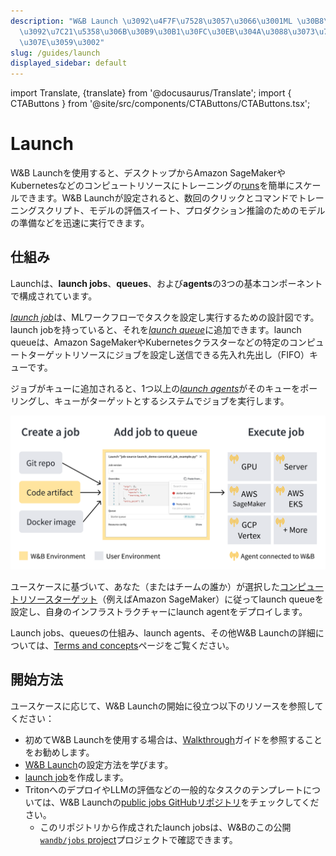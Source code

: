```yaml
---
description: "W&B Launch \u3092\u4F7F\u7528\u3057\u3066\u3001ML \u30B8\u30E7\u30D6\
  \u3092\u7C21\u5358\u306B\u30B9\u30B1\u30FC\u30EB\u304A\u3088\u3073\u7BA1\u7406\u3057\
  \u307E\u3059\u3002"
slug: /guides/launch
displayed_sidebar: default
---
```

import Translate, {translate} from '@docusaurus/Translate';
import { CTAButtons } from '@site/src/components/CTAButtons/CTAButtons.tsx';

# Launch

<CTAButtons colabLink="https://colab.research.google.com/drive/1wX0OSVxZJDHRsZaOaOEDx-lLUrO1hHgP"/>

W&B Launchを使用すると、デスクトップからAmazon SageMakerやKubernetesなどのコンピュートリソースにトレーニングの[runs](../runs/intro.md)を簡単にスケールできます。W&B Launchが設定されると、数回のクリックとコマンドでトレーニングスクリプト、モデルの評価スイート、プロダクション推論のためのモデルの準備などを迅速に実行できます。

## 仕組み

Launchは、**launch jobs**、**queues**、および**agents**の3つの基本コンポーネントで構成されています。

[*launch job*](./launch-terminology.md#launch-job)は、MLワークフローでタスクを設定し実行するための設計図です。launch jobを持っていると、それを[*launch queue*](./launch-terminology.md#launch-queue)に追加できます。launch queueは、Amazon SageMakerやKubernetesクラスターなどの特定のコンピュートターゲットリソースにジョブを設定し送信できる先入れ先出し（FIFO）キューです。

ジョブがキューに追加されると、1つ以上の[*launch agents*](./launch-terminology.md#launch-agent)がそのキューをポーリングし、キューがターゲットとするシステムでジョブを実行します。

![](/images/launch/launch_overview.png)

ユースケースに基づいて、あなた（またはチームの誰か）が選択した[コンピュートリソースターゲット](./launch-terminology.md#target-resources)（例えばAmazon SageMaker）に従ってlaunch queueを設定し、自身のインフラストラクチャーにlaunch agentをデプロイします。

Launch jobs、queuesの仕組み、launch agents、その他W&B Launchの詳細については、[Terms and concepts](./launch-terminology.md)ページをご覧ください。

## 開始方法

ユースケースに応じて、W&B Launchの開始に役立つ以下のリソースを参照してください：

* 初めてW&B Launchを使用する場合は、[Walkthrough](./walkthrough.md)ガイドを参照することをお勧めします。
* [W&B Launch](./setup-launch.md)の設定方法を学びます。
* [launch job](./create-launch-job.md)を作成します。
* TritonへのデプロイやLLMの評価などの一般的なタスクのテンプレートについては、W&B Launchの[public jobs GitHubリポジトリ](https://github.com/wandb/launch-jobs)をチェックしてください。
    * このリポジトリから作成されたlaunch jobsは、W&Bのこの公開[`wandb/jobs` project](https://wandb.ai/wandb/jobs/jobs)プロジェクトで確認できます。